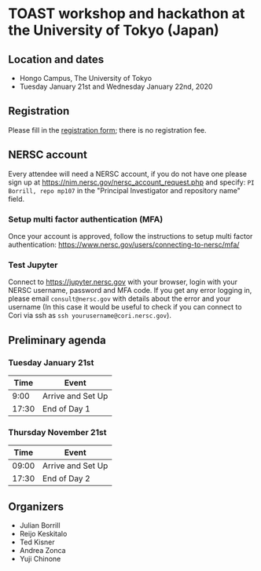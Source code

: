 # TOAST workshop and hackathon at the University of Tokyo (Japan)

## Location and dates

* Hongo Campus, The University of Tokyo
* Tuesday January 21st and Wednesday January 22nd, 2020

## Registration

Please fill in the [registration form](https://forms.gle/79KY3Ndm433VVAzy8); there is no registration fee.

## NERSC account

Every attendee will need a NERSC account, if you do not have one please sign up at <https://nim.nersc.gov/nersc_account_request.php>
and specify: `PI Borrill, repo mp107` in the "Principal Investigator and repository name" field.

### Setup multi factor authentication (MFA)

Once your account is approved, follow the instructions to setup multi factor authentication: <https://www.nersc.gov/users/connecting-to-nersc/mfa/>

### Test Jupyter

Connect to <https://jupyter.nersc.gov> with your browser, login with your NERSC username, password and MFA code.
If you get any error logging in, please email `consult@nersc.gov` with details about the error and your username (In this case it would be useful to check if you can connect to Cori via ssh as `ssh yourusername@cori.nersc.gov`).

## Preliminary agenda

### Tuesday January 21st

Time | Event
-----|--------
9:00 | Arrive and Set Up
17:30 | End of Day 1

### Thursday November 21st

Time | Event
-----|--------
09:00 | Arrive and Set Up
17:30 | End of Day 2

## Organizers

* Julian Borrill
* Reijo Keskitalo
* Ted Kisner
* Andrea Zonca
* Yuji Chinone

